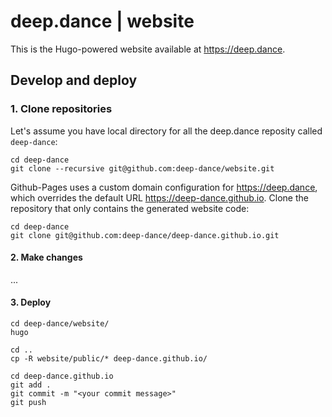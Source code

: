 # deep.dance | website

This is the Hugo-powered website available at https://deep.dance.

## Develop and deploy

### 1. Clone repositories

Let's assume you have local directory for all the deep.dance reposity called `deep-dance`:

```
cd deep-dance
git clone --recursive git@github.com:deep-dance/website.git
```

Github-Pages uses a custom domain configuration for https://deep.dance, which overrides the default URL https://deep-dance.github.io. Clone the repository that only contains the generated website code:

```
cd deep-dance
git clone git@github.com:deep-dance/deep-dance.github.io.git
```

#### 2. Make changes

...

#### 3. Deploy

```
cd deep-dance/website/
hugo

cd ..
cp -R website/public/* deep-dance.github.io/

cd deep-dance.github.io
git add .
git commit -m "<your commit message>"
git push
```
